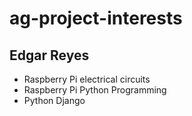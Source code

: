 # ag-project-interests

## Edgar Reyes
* Raspberry Pi electrical circuits
* Raspberry Pi Python Programming
* Python Django
